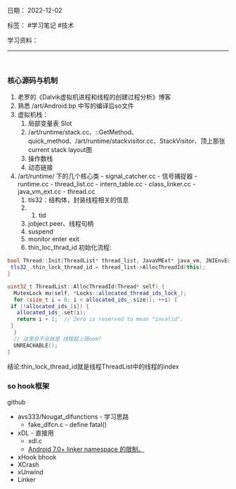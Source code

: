 日期： 2022-12-02

标签： #学习笔记 #技术

学习资料： 


---
<br>

### 核心源码与机制
1. 老罗的《Dalvik虚拟机进程和线程的创建过程分析》博客
2. 熟悉 /art/Android.bp 中写的编译后so文件
3. 虚拟机栈：
	1. 局部变量表 Slot
	2. /art/runtime/stack.cc、::GetMethod、quick_method、/art/runtime/stackvisitor.cc、StackVisitor、顶上那张current stack layout图
	3. 操作数栈
	4. 动态链接
4.   /art/runtime/ 下的几个核心类
	- signal_catcher.cc - 信号捕捉器
	- runtime.cc
	- thread_list.cc
	- intern_table.cc
	- class_linker.cc
	- java_vm_ext.cc
	- thread.cc
		1. tls32：结构体，封装线程相关的信息
		2.  1. tid
		3. jobject peer、线程句柄
		4. suspend
		5. monitor enter exit
		6. thin_loc_thrad_id
        初始化流程:
  ```c++
  bool Thread::Init(ThreadList* thread_list, JavaVMExt* java_vm, JNIEnvExt* jni_env_ext) {
   tls32_.thin_lock_thread_id = thread_list->AllocThreadId(this);
  }
  
  uint32_t ThreadList::AllocThreadId(Thread* self) {
    MutexLock mu(self, *Locks::allocated_thread_ids_lock_);
    for (size_t i = 0; i < allocated_ids_.size(); ++i) {
   if (!allocated_ids_[i]) {
     allocated_ids_.set(i);
     return i + 1;  // Zero is reserved to mean "invalid".
   }
    }
    // 这里会不会就是 线程超上限oom?
    UNREACHABLE();
  }
  ```
 结论:thin_lock_thread_id就是线程ThreadList中的线程的index



### so hook框架
github
- avs333/Nougat_dlfunctions - 学习思路
	- fake_dlfcn.c - define fatal()
- xDL - 直接用
	- xdl.c 
	- [Android 7.0+ linker namespace 的限制。](https://zhuanlan.zhihu.com/p/401547387 "Android 7.0+ linker namespace 的限制。")
- xHook bhook
- XCrash
- xUnwind
- Linker
